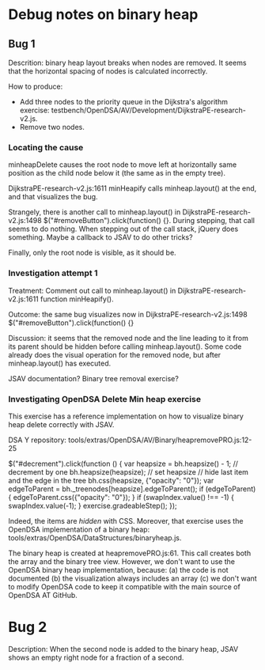 # Debug notes on binary heap

## Bug 1

Descrition: binary heap layout breaks when nodes are removed. It seems
that the horizontal spacing of nodes is calculated incorrectly.

How to produce:
- Add three nodes to the priority queue in the Dijkstra's
algorithm exercise: testbench/OpenDSA/AV/Development/DijkstraPE-research-v2.js.
- Remove two nodes.

### Locating the cause

minheapDelete causes the root node to move left at horizontally same position
as the child node below it (the same as in the empty tree).

DijkstraPE-research-v2.js:1611 minHeapify calls minheap.layout() at the end,
and that visualizes the bug.

Strangely, there is another call to minheap.layout() in
DijkstraPE-research-v2.js:1498 $("#removeButton").click(function() {}.
During stepping, that call seems to do nothing.
When stepping out of the call stack, jQuery does something. Maybe a callback
to JSAV to do other tricks?

Finally, only the root node is visible, as it should be.

### Investigation attempt 1

Treatment: Comment out call to minheap.layout() in
DijkstraPE-research-v2.js:1611 function minHeapify().

Outcome: the same bug visualizes now in
DijkstraPE-research-v2.js:1498 $("#removeButton").click(function() {}

Discussion: it seems that the removed node and the line leading to it from its
parent should be hidden before calling minheap.layout(). Some code already
does the visual operation for the removed node, but after minheap.layout()
has executed.

JSAV documentation? Binary tree removal exercise?

### Investigating OpenDSA Delete Min heap exercise

This exercise has a reference implementation on how to visualize binary heap
delete correctly with JSAV.

DSA Y repository:
tools/extras/OpenDSA/AV/Binary/heapremovePRO.js:12-25

  $("#decrement").click(function () {
    var heapsize = bh.heapsize() - 1; // decrement by one
    bh.heapsize(heapsize); // set heapsize
    // hide last item and the edge in the tree
    bh.css(heapsize, {"opacity": "0"});
    var edgeToParent = bh._treenodes[heapsize].edgeToParent();
    if (edgeToParent) {
      edgeToParent.css({"opacity": "0"});
    }
    if (swapIndex.value() !== -1) {
      swapIndex.value(-1);
    }
    exercise.gradeableStep();
  });

Indeed, the items are *hidden* with CSS. Moreover, that exercise uses the
OpenDSA implementation of a binary heap:
tools/extras/OpenDSA/DataStructures/binaryheap.js.

The binary heap is created at heapremovePRO.js:61. This call creates both
the array and the binary tree view. However, we don't want to use the OpenDSA
binary heap implementation, because:
(a) the code is not documented
(b) the visualization always includes an array
(c) we don't want to modify OpenDSA code to keep it compatible with the
    main source of OpenDSA AT GitHub.


# Bug 2

Description: When the second node is added to the binary heap, JSAV shows
an empty right node for a fraction of a second.
